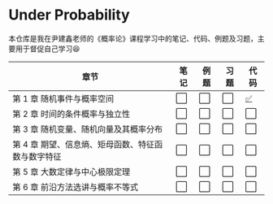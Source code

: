 # Under Probability

本仓库是我在尹建鑫老师的《概率论》课程学习中的笔记、代码、例题及习题，主要用于督促自己学习😆

| 章节 | 笔记 | 例题 | 习题 | 代码 |
|------|------|------|------|------|
| 第 1 章 随机事件与概率空间 | ⬜ | ⬜ | ⬜ | [✅](chp1/code/) |
| 第 2 章 时间的条件概率与独立性 | ⬜ | ⬜ | ⬜ | ⬜ |
| 第 3 章 随机变量、随机向量及其概率分布 | ⬜ | ⬜ | ⬜ | ⬜ |
| 第 4 章 期望、信息熵、矩母函数、特征函数与数字特征 | ⬜ | ⬜ | ⬜ | ⬜ |
| 第 5 章 大数定律与中心极限定理 | ⬜ | ⬜ | ⬜ | ⬜ |
| 第 6 章 前沿方法选讲与概率不等式 | ⬜ | ⬜ | ⬜ | ⬜ |